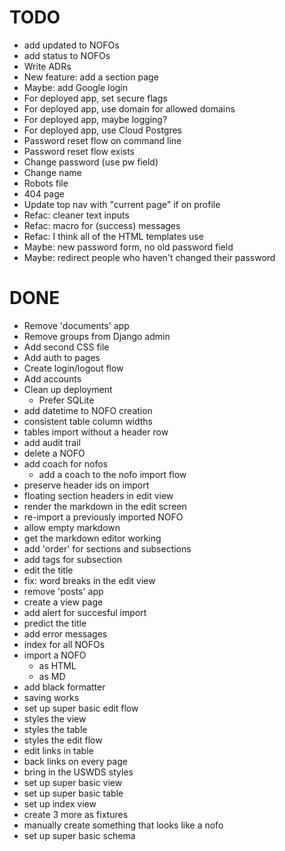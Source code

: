 # TODO

- add updated to NOFOs
- add status to NOFOs
- Write ADRs
- New feature: add a section page
- Maybe: add Google login
- For deployed app, set secure flags
- For deployed app, use domain for allowed domains
- For deployed app, maybe logging?
- For deployed app, use Cloud Postgres
- Password reset flow on command line
- Password reset flow exists
- Change password (use pw field)
- Change name
- Robots file
- 404 page
- Update top nav with "current page" if on profile
- Refac: cleaner text inputs
- Refac: macro for (success) messages
- Refac: I think all of the HTML templates use
- Maybe: new password form, no old password field
- Maybe: redirect people who haven't changed their password

# DONE

- Remove 'documents' app
- Remove groups from Django admin
- Add second CSS file
- Add auth to pages
- Create login/logout flow
- Add accounts
- Clean up deployment
  - Prefer SQLite
- add datetime to NOFO creation
- consistent table column widths
- tables import without a header row
- add audit trail
- delete a NOFO
- add coach for nofos
  - add a coach to the nofo import flow
- preserve header ids on import
- floating section headers in edit view
- render the markdown in the edit screen
- re-import a previously imported NOFO
- allow empty markdown
- get the markdown editor working
- add 'order' for sections and subsections
- add tags for subsection
- edit the title
- fix: word breaks in the edit view
- remove 'posts' app
- create a view page
- add alert for succesful import
- predict the title
- add error messages
- index for all NOFOs
- import a NOFO
  - as HTML
  - as MD
- add black formatter
- saving works
- set up super basic edit flow
- styles the view
- styles the table
- styles the edit flow
- edit links in table
- back links on every page
- bring in the USWDS styles
- set up super basic view
- set up super basic table
- set up index view
- create 3 more as fixtures
- manually create something that looks like a nofo
- set up super basic schema
